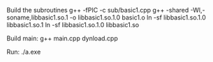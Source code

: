 Build the subroutines
g++ -fPIC -c sub/basic1.cpp
g++ -shared -Wl,-soname,libbasic1.so.1 -o libbasic1.so.1.0  basic1.o
ln -sf libbasic1.so.1.0 libbasic1.so.1
ln -sf libbasic1.so.1.0 libbasic1.so

Build main:
g++ main.cpp dynload.cpp

Run:
./a.exe

